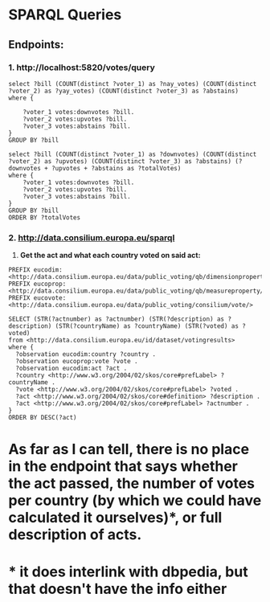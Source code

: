 # SPARQL Queries

## Endpoints:
### 1. http://localhost:5820/votes/query

```
select ?bill (COUNT(distinct ?voter_1) as ?nay_votes) (COUNT(distinct ?voter_2) as ?yay_votes) (COUNT(distinct ?voter_3) as ?abstains)
where {

	?voter_1 votes:downvotes ?bill.
	?voter_2 votes:upvotes ?bill.
	?voter_3 votes:abstains ?bill.
}
GROUP BY ?bill
```

```
select ?bill (COUNT(distinct ?voter_1) as ?downvotes) (COUNT(distinct ?voter_2) as ?upvotes) (COUNT(distinct ?voter_3) as ?abstains) (?downvotes + ?upvotes + ?abstains as ?totalVotes)
where {
	?voter_1 votes:downvotes ?bill.
	?voter_2 votes:upvotes ?bill.
	?voter_3 votes:abstains ?bill.
}
GROUP BY ?bill
ORDER BY ?totalVotes
```

### 2. http://data.consilium.europa.eu/sparql
  1. **Get the act and what each country voted on said act:**

```
PREFIX eucodim: <http://data.consilium.europa.eu/data/public_voting/qb/dimensionproperty/>
PREFIX eucoprop: <http://data.consilium.europa.eu/data/public_voting/qb/measureproperty/>
PREFIX eucovote: <http://data.consilium.europa.eu/data/public_voting/consilium/vote/>

SELECT (STR(?actnumber) as ?actnumber) (STR(?description) as ?description) (STR(?countryName) as ?countryName) (STR(?voted) as ?voted)
from <http://data.consilium.europa.eu/id/dataset/votingresults>
where {
  ?observation eucodim:country ?country .
  ?observation eucoprop:vote ?vote .
  ?observation eucodim:act ?act .
  ?country <http://www.w3.org/2004/02/skos/core#prefLabel> ?countryName .
  ?vote <http://www.w3.org/2004/02/skos/core#prefLabel> ?voted .
  ?act <http://www.w3.org/2004/02/skos/core#definition> ?description .
  ?act <http://www.w3.org/2004/02/skos/core#prefLabel> ?actnumber .
}
ORDER BY DESC(?act)
```

# As far as I can tell, there is no place in the endpoint that says whether the act passed, the number of votes per country (by which we could have calculated it ourselves)*, or full description of acts.

# * it does interlink with dbpedia, but that doesn't have the info either
